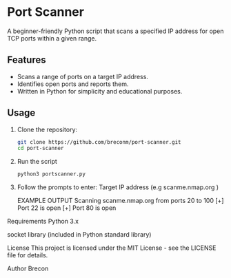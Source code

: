 # Port Scanner

A beginner-friendly Python script that scans a specified IP address for open TCP ports within a given range.

## Features

- Scans a range of ports on a target IP address.
- Identifies open ports and reports them.
- Written in Python for simplicity and educational purposes.

## Usage

1. Clone the repository:

   ```bash
   git clone https://github.com/breconm/port-scanner.git
   cd port-scanner
   
2. Run the script
   ```bash
   python3 portscanner.py

3. Follow the prompts to enter:
   Target IP address (e.g scanme.nmap.org )

   EXAMPLE OUTPUT
Scanning scanme.nmap.org from ports 20 to 100
[+] Port 22 is open
[+] Port 80 is open

Requirements
Python 3.x

socket library (included in Python standard library)

License
This project is licensed under the MIT License - see the LICENSE file for details.

Author
Brecon
